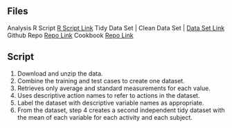 ## Files
Analysis R Script  [R Script Link](https://github.com/A1exanderAlexeyuk/courseraDS/run_analysis.R "run_analysis.R")
Tidy Data Set |  Clean Data Set |  [Data Set Link](https://github.com/A1exanderAlexeyuk/courseraDS/tidyData.txt "tidyData.txt")
Github Repo [Repo Link](https://github.com/A1exanderAlexeyuk/courseraDS/tidyData.txt "tidyData.txt")
Cookbook [Repo Link](https://github.com/A1exanderAlexeyuk/courseraDS/CodeBook.md "CodeBook.md")

## Script
1. Download and unzip the data.
2. Combine the training and test cases to create one dataset.
3. Retrieves only average and standard measurements for each value.
4. Uses descriptive action names to refer to actions in the dataset.
5. Label the dataset with descriptive variable names as appropriate.
6. From the dataset, step 4 creates a second independent tidy dataset with the mean of each variable for each activity and each subject.
